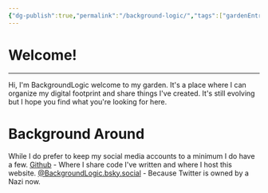 ```yaml
---
{"dg-publish":true,"permalink":"/background-logic/","tags":["gardenEntry"]}
---
```


# Welcome!
---
Hi, I'm BackgroundLogic welcome to my garden. It's a place where I can organize my digital footprint and share things I've created. It's still evolving but I hope you find what you're looking for here. 

# Background Around
While I do prefer to keep my social media accounts to a minimum I do have a few. 
[Github](https://github.com/BackgroundLogic) - Where I share code I've written and where I host this website.
[@BackgroundLogic.bsky.social](https://bsky.app/profile/backgroundlogic.bsky.social) - Because Twitter is owned by a Nazi now.
